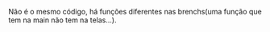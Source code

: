 Não é o mesmo código, há funções diferentes nas brenchs(uma função que tem na main não tem na telas...).
